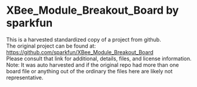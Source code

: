 
# XBee_Module_Breakout_Board by sparkfun  
This is a harvested standardized copy of a project from github.  
The original project can be found at:  
https://github.com/sparkfun/XBee_Module_Breakout_Board  
Please consult that link for additional, details, files, and license information.  
Note: It was auto harvested and if the original repo had more than one board file or anything out of the ordinary the files here are likely not representative.  
    